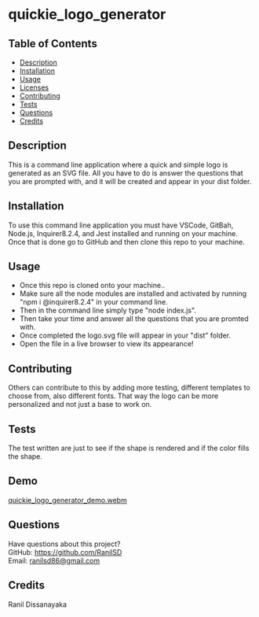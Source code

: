 # quickie_logo_generator

  

  ## Table of Contents
  * [Description](#description)
  * [Installation](#installation)
  * [Usage](#usage)
  * [Licenses](#licenses)
  * [Contributing](#contributing)
  * [Tests](#tests)
  * [Questions](#questions)
  * [Credits](#credits)

  ## Description
  This is a command line application where a quick and simple logo is generated as an SVG file. All you have to do is answer the questions that you are prompted with, and it will be created and appear in your dist folder.

  ## Installation
  To use this command line application you must have VSCode, GitBah, Node.js, Inquirer8.2.4, and Jest installed and running on your machine. Once that is done go to GitHub and then clone this repo to your machine.

  ## Usage
  - Once this repo is cloned onto your machine..
  - Make sure all the node modules are installed and activated by running "npm i @inquirer8.2.4" in your command line.
  - Then  in the command line simply type "node index.js".
  - Then take your time and answer all the questions that you are promted with.
  - Once completed the logo.svg file will appear in your "dist" folder.
  - Open the file in a live browser to view its appearance!

  

  ## Contributing
  Others can contribute to this by adding more testing, different templates to choose from, also different fonts. That way the logo can be more personalized and not just a base to work on.

  ## Tests
  The test written are just to see if the shape is rendered and if the color fills the shape.

  ## Demo
[quickie_logo_generator_demo.webm](https://github.com/RanilSD/quckie_logo_generator/assets/139150974/7f2b1ef9-35ae-4076-9740-86b57aaaf846)


  ## Questions
  Have questions about this project?  
  GitHub: https://github.com/RanilSD  
  Email: ranilsd86@gmail.com

  ## Credits
  Ranil Dissanayaka

